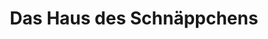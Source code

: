 ---
title: "Das Haus des Schnäppchens"
url: /karlsruhe/das-haus-des-schnaeppchens/
shop: Kramladen
---